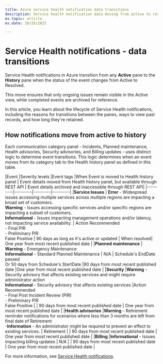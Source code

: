 ```yaml
---
title: Azure service health notification data transitions
description: Service health notification data moving from active to resolved explained.
ms.topic: article
ms.date: 10/28/2025

---
```


# Service Health notifications - data transitions

Service Health notifications in Azure transition from any **Active** pane to the **History** pane when the status of the event changes from Active to Resolved. 

This move ensures that only ongoing issues remain visible in the Active view, while completed events are archived for reference.

In this article, you learn about the lifecycle of Service Health notifications, including the reasons for transitions between the panes, ways to view past records, and how long they're retained.

## How notifications move from active to history

Each communication category panel - Incidents, Planned maintenance, Health advisories, Security advisories, and Billing updates - uses distinct logic to determine event transitions. This logic determines when an event moves from its category tab to the Health history panel as defined in this table.

|Event  |Severity levels |Event tags |When Event is moved to Health history panel  | Event details moved from Health history panel, but available through REST API | Event details archived and inaccessible through REST API|
|---------|---------|---------|---------|
|**Service Issues**       | **Error** - Widespread issues accessing multiple services across multiple regions are impacting a broad set of customers.<br>**Warning** - Issues accessing specific services and/or specific regions are impacting a subset of customers.<br>**Informational** - Issues impacting management operations and/or latency, not impacting service availability.      | Action Recommended<br>- Final PIR<br>- Preliminary PIR<br>False Positive   | 90 days as long as it's active or updated | When resolved| One year from most recent published date   |
|**Planned maintenance**   | **Warning** - Emergency Maintenance <br> **Informational** - Standard Planned Maintenance | N/A         | Schedule's EndDate passed<br> Or 50 days from Schedule's StartDate        |90 days from most recent published date   |One year from most recent published date    |
|**Security**              |**Warning** - Security advisory that affects existing services and might require administrator action<br>**Informational** - Security advisory that affects existing services |Action Recommended<br>- Final Post Incident Review (PIR)<br>- Preliminary PIR<br>False Positive         |         | 90 days from most recent published date  | One year from most recent  published date   |
|**Health advisories**     |**Warning** - Retirement reminder notifications for scenarios where less than 3 months are left from final date of Retirement<br> -**Information** - An administrator might be required to prevent an effect to existing services. | Retirement         |         | 90 days from most recent published date  | One year from most recent  published date   |
|**Billing**              |**Informational** - Issues impacting billing updates   | N/A        |         | 90 days from most recent published date  | One year from most recent  published date   |

For more information, see [Service Health notifications](service-health-notifications-properties.md).